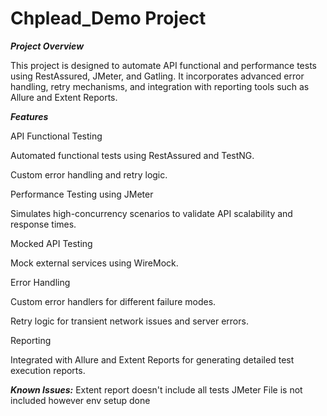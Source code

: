 # **Chplead_Demo Project**

**_Project Overview_**

This project is designed to automate API functional and performance tests using RestAssured, JMeter, and Gatling. It incorporates advanced error handling, retry mechanisms, and integration with reporting tools such as Allure and Extent Reports.

**_Features_**

API Functional Testing

Automated functional tests using RestAssured and TestNG.

Custom error handling and retry logic.

Performance Testing using JMeter

Simulates high-concurrency scenarios to validate API scalability and response times.

Mocked API Testing

Mock external services using WireMock.

Error Handling

Custom error handlers for different failure modes.

Retry logic for transient network issues and server errors.

Reporting

Integrated with Allure and Extent Reports for generating detailed test execution reports.

**_Known Issues:_**
Extent report doesn't include all tests
JMeter File is not included however env setup done
